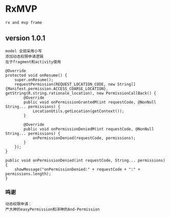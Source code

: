 # RxMVP
    rx and mvp frame

## version 1.0.1
    model 全部采用小写
    添加动态权限申请逻辑
    在子fragment和activity使用
    
    @Override
    protected void onResume() {
        super.onResume();
        requestPermission(REQUEST_LOCATION_CODE, new String[]{Manifest.permission.ACCESS_COARSE_LOCATION}, getString(R.string.rationale_location), new PermissionCallBack() {
            @Override
            public void onPermissionGrantedM(int requestCode, @NonNull String... permissions) {
                LocationUtils.getLocation(getContext());
            }
    
            @Override
            public void onPermissionDeniedM(int requestCode, @NonNull String... permissions) {
                onPermissionDenied(requestCode, permissions);
            }
        });
    }
    
    public void onPermissionDenied(int requestCode, String... permissions) {
        showMessage("onPermissionDenied:" + requestCode + ":" + permissions.length);
    }
### 鸣谢
    动态权限申请：
    严大神的easyPermission和洋神的And-Permission